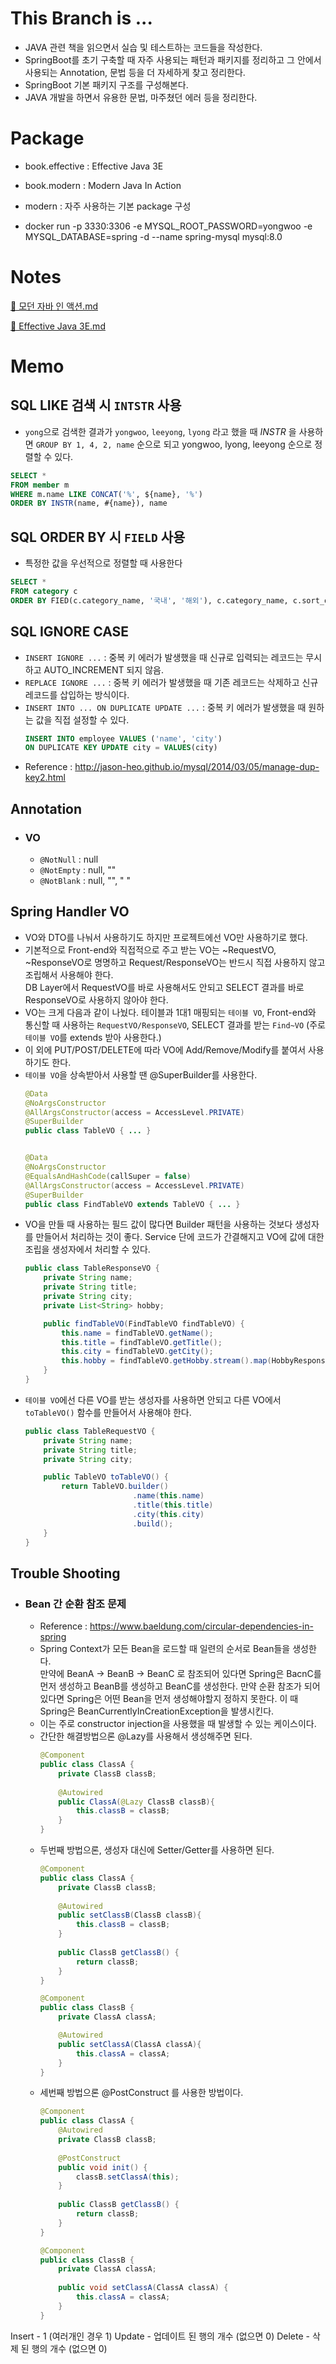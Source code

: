 # This Branch is ...
- JAVA 관련 책을 읽으면서 실습 및 테스트하는 코드들을 작성한다.
- SpringBoot를 초기 구축할 때 자주 사용되는 패턴과 패키지를 정리하고 그 안에서 사용되는 Annotation, 문법 등을 더 자세하게 찾고 정리한다.
- SpringBoot 기본 패키지 구조를 구성해본다.
- JAVA 개발을 하면서 유용한 문법, 마주쳤던 에러 등을 정리한다.

# Package
- book.effective : Effective Java 3E
- book.modern : Modern Java In Action
- modern : 자주 사용하는 기본 package 구성

- docker run -p 3330:3306 -e MYSQL_ROOT_PASSWORD=yongwoo -e MYSQL_DATABASE=spring -d --name spring-mysql mysql:8.0

# Notes
[📘 모던 자바 인 액션.md](https://github.com/justdoanything/self-study/blob/main/WIS/%F0%9F%93%9A%20Book/%F0%9F%93%98%20%EB%AA%A8%EB%8D%98%20%EC%9E%90%EB%B0%94%20%EC%9D%B8%20%EC%95%A1%EC%85%98.md)

[📘 Effective Java 3E.md](https://github.com/justdoanything/self-study/blob/main/WIS/%F0%9F%93%9A%20Book/%F0%9F%93%98%20Effective%20Java%203E.md)

# Memo
## SQL LIKE 검색 시 `INTSTR` 사용
  -  `yong`으로 검색한 결과가 `yongwoo`, `leeyong`, `lyong` 라고 했을 때 _INSTR_ 을 사용하면 `GROUP BY 1, 4, 2, name` 순으로 되고 yongwoo, lyong, leeyong 순으로 정렬할 수 있다.
  ```sql
  SELECT *
  FROM member m
  WHERE m.name LIKE CONCAT('%', ${name}, '%')
  ORDER BY INSTR(name, #{name}), name
  ```

## SQL ORDER BY 시 `FIELD` 사용
  - 특정한 값을 우선적으로 정렬할 때 사용한다
  ```sql
  SELECT *
  FROM category c
  ORDER BY FIED(c.category_name, '국내', '해외'), c.category_name, c.sort_order
  ```

## SQL IGNORE CASE
- `INSERT IGNORE ...` : 중복 키 에러가 발생했을 때 신규로 입력되는 레코드는 무시하고 AUTO_INCREMENT 되지 않음.
- `REPLACE IGNORE ...` : 중복 키 에러가 발생했을 때 기존 레코드는 삭제하고 신규 레코드를 삽입하는 방식이다. 
- `INSERT INTO ... ON DUPLICATE UPDATE ...` : 중복 키 에러가 발생했을 때 원하는 값을 직접 설정할 수 있다.
    ```sql
    INSERT INTO employee VALUES ('name', 'city')
    ON DUPLICATE KEY UPDATE city = VALUES(city)
    ```
- Reference : http://jason-heo.github.io/mysql/2014/03/05/manage-dup-key2.html

## Annotation
  - ### VO
    - `@NotNull` : null
    - `@NotEmpty` : null, ""
    - `@NotBlank` : null, "", " "

## Spring Handler VO
  - VO와 DTO를 나눠서 사용하기도 하지만 프로젝트에선 VO만 사용하기로 했다.
  - 기본적으로 Front-end와 직접적으로 주고 받는 VO는 ~RequestVO, ~ResponseVO로 명명하고 Request/ResponseVO는 반드시 직접 사용하지 않고 조립해서 사용해야 한다.\
    DB Layer에서 RequestVO를 바로 사용해서도 안되고 SELECT 결과를 바로 ResponseVO로 사용하지 않아야 한다.
  - VO는 크게 다음과 같이 나눴다. 테이블과 1대1 매핑되는 `테이블 VO`, Front-end와 통신할 때 사용하는 `RequestVO/ResponseVO`, SELECT 결과를 받는 `Find~VO` (주로 `테이블 VO`를 extends 받아 사용한다.)
  - 이 외에 PUT/POST/DELETE에 따라 VO에 Add/Remove/Modify를 붙여서 사용하기도 한다.
  - `테이블 VO`을 상속받아서 사용할 땐 @SuperBuilder를 사용한다.
    ```java
    @Data
    @NoArgsConstructor
    @AllArgsConstructor(access = AccessLevel.PRIVATE)
    @SuperBuilder
    public class TableVO { ... }
    
    
    @Data
    @NoArgsConstructor
    @EqualsAndHashCode(callSuper = false)
    @AllArgsConstructor(access = AccessLevel.PRIVATE)
    @SuperBuilder
    public class FindTableVO extends TableVO { ... }
    ```
  - VO을 만들 때 사용하는 필드 값이 많다면 Builder 패턴을 사용하는 것보다 생성자를 만들어서 처리하는 것이 좋다. Service 단에 코드가 간결해지고 VO에 값에 대한 조립을 생성자에서 처리할 수 있다. 
    ```java
    public class TableResponseVO {
        private String name;
        private String title;
        private String city;
        private List<String> hobby;
    
        public findTableVO(FindTableVO findTableVO) {
            this.name = findTableVO.getName();
            this.title = findTableVO.getTitle();
            this.city = findTableVO.getCity();
            this.hobby = findTableVO.getHobby.stream().map(HobbyResponseVO::new).collect(Collectors.toList());
        }
    }
    ```
  - `테이블 VO`에선 다른 VO를 받는 생성자를 사용하면 안되고 다른 VO에서 `toTableVO()` 함수를 만들어서 사용해야 한다.
    ```java
    public class TableRequestVO {
        private String name;
        private String title;
        private String city;
    
        public TableVO toTableVO() {
            return TableVO.builder()
                            .name(this.name)
                            .title(this.title)
                            .city(this.city)
                            .build();
        }
    }
    ```
## Trouble Shooting
- ### Bean 간 순환 참조 문제
  - Reference : https://www.baeldung.com/circular-dependencies-in-spring
  - Spring Context가 모든 Bean을 로드할 때 일련의 순서로 Bean들을 생성한다.\
    만약에 BeanA -> BeanB -> BeanC 로 참조되어 있다면 Spring은 BacnC를 먼저 생성하고 BeanB를 생성하고 BeanC를 생성한다. 만약 순환 참조가 되어 있다면 Spring은 어떤 Bean을 먼저 생성해야할지 정하지 못한다. 이 때 Spring은 BeanCurrentlyInCreationException을 발생시킨다.
  - 이는 주로 constructor injection을 사용했을 때 발생할 수 있는 케이스이다.
  - 간단한 해결방법으론 @Lazy를 사용해서 생성해주면 된다.
    ```java
    @Component
    public class ClassA {
        private ClassB classB;
        
        @Autowired
        public ClassA(@Lazy ClassB classB){
            this.classB = classB;
        }
    }
    ```
  - 두번째 방법으론, 생성자 대신에 Setter/Getter를 사용하면 된다.
    ```java
    @Component
    public class ClassA {
        private ClassB classB;
        
        @Autowired
        public setClassB(ClassB classB){
            this.classB = classB;
        }
        
        public ClassB getClassB() {
            return classB;
        }
    }
    ```
    ```java
    @Component
    public class ClassB {
        private ClassA classA;
    
        @Autowired
        public setClassA(ClassA classA){
            this.classA = classA;
        }
    }
    ```
  - 세번째 방법으론 @PostConstruct 를 사용한 방법이다.
    ```java
    @Component
    public class ClassA {
        @Autowired
        private ClassB classB;
        
        @PostConstruct
        public void init() {
            classB.setClassA(this);
        }
        
        public ClassB getClassB() {
            return classB;
        }
    }
    ```
    ```java
    @Component
    public class ClassB {
        private ClassA classA;
        
        public void setClassA(ClassA classA) {
            this.classA = classA;
        }
    }
    ```

Insert - 1 (여러개인 경우 1) 
Update - 업데이트 된 행의 개수 (없으면 0) 
Delete - 삭제 된 행의 개수 (없으면 0)